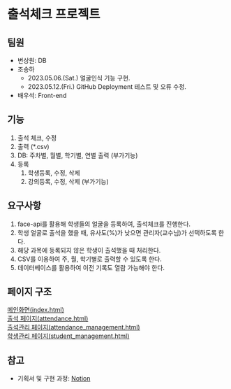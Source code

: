# 출석체크 프로젝트

## 팀원
- 변상원: DB
- 조송하
    -  2023.05.06.(Sat.) 얼굴인식 기능 구현.
    -  2023.05.12.(Fri.) GitHub Deployment 테스트 및 오류 수정.
- 배우석: Front-end

## 기능
1. 출석 체크, 수정
2. 출력 (*.csv)
3. DB: 주차별, 월별, 학기별, 연별 출력 (부가기능)
4. 등록
    1. 학생등록, 수정, 삭제
    2. 강의등록, 수정, 삭제 (부가기능)

## 요구사항
1. face-api를 활용해 학생들의 얼굴을 등록하여, 출석체크를 진행한다.
2. 학생 얼굴로 출석을 했을 때, 유사도(%)가 낮으면 관리자(교수님)가 선택하도록 한다.
3. 해당 과목에 등록되지 않은 학생이 출석했을 때 처리한다.
4. CSV를 이용하여 주, 월, 학기별로 출력할 수 있도록 한다.
5. 데이터베이스를 활용하여 이전 기록도 열람 가능해야 한다.

## 페이지 구조
[메인화면(index.html)](index.html)<br>
[출석 페이지(attendance.html)](attendance.html)<br>
[출석관리 페이지(attendance_management.html)](attendance_management.html)<br>
[학생관리 페이지(student_management.html)](student_management.html)<br>

## 참고
- 기획서 및 구현 과정: [Notion](https://www.notion.so/1st-award/16e9f2e6a5de45758c540a774d25bb84)

